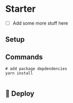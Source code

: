 # Starter

- [ ] Add some more stuff here

## Setup

## Commands

```
# add package depdendencies
yarn install


```

## 💫 Deploy

<!--
[![Deploy to Netlify](https://www.netlify.com/img/deploy/button.svg)](https://app.netlify.com/start/deploy?repository=https://github.com/gatsbyjs/gatsby-starter-default) -->
